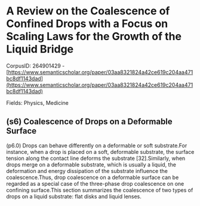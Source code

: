 # A Review on the Coalescence of Confined Drops with a Focus on Scaling Laws for the Growth of the Liquid Bridge

CorpusID: 264901429 - [https://www.semanticscholar.org/paper/03aa8321824a42ce619c204aa471bc8df1143dad](https://www.semanticscholar.org/paper/03aa8321824a42ce619c204aa471bc8df1143dad)

Fields: Physics, Medicine

## (s6) Coalescence of Drops on a Deformable Surface
(p6.0) Drops can behave differently on a deformable or soft substrate.For instance, when a drop is placed on a soft, deformable substrate, the surface tension along the contact line deforms the substrate [32].Similarly, when drops merge on a deformable substrate, which is usually a liquid, the deformation and energy dissipation of the substrate influence the coalescence.Thus, drop coalescence on a deformable surface can be regarded as a special case of the three-phase drop coalescence on one confining surface.This section summarizes the coalescence of two types of drops on a liquid substrate: flat disks and liquid lenses.
